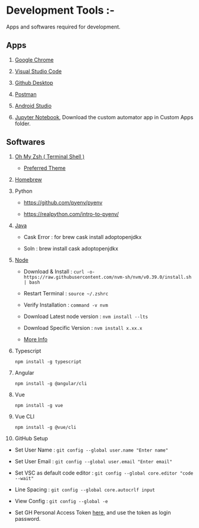 # Development Tools :-

Apps and softwares required for development.

## Apps

1. [Google Chrome](https://www.google.com/chrome/?brand=YTUH&gclid=CjwKCAiAvriMBhAuEiwA8Cs5lV41Wl6KaOabB1nW066hREN0N38nA5JxR1w03Pge6AovrEFa3iV4VRoCVkQQAvD_BwE&gclsrc=aw.ds)

2. [Visual Studio Code](https://code.visualstudio.com/download)

3. [Github Desktop](https://desktop.github.com/)

4. [Postman](https://www.postman.com/downloads/?utm_source=postman-home)

5. [Android Studio](https://developer.android.com/studio)

6. [Jupyter Notebook](https://jupyter.org/install.html), Download the custom automator app in Custom Apps folder.

## Softwares

1. [Oh My Zsh ( Terminal Shell )](https://ohmyz.sh/)

   - [Preferred Theme](https://github.com/romkatv/powerlevel10k#oh-my-zsh)

2. [Homebrew](https://brew.sh/)

3. Python

   - https://github.com/pyenv/pyenv

   - https://realpython.com/intro-to-pyenv/

4. [Java](https://devqa.io/brew-install-java/)

   - Cask Error : for brew cask install adoptopenjdkx

   - Soln : brew install cask adoptopenjdkx

5. [Node](https://github.com/nvm-sh/nvm#installation-and-update)

   - Download & Install : `curl -o- https://raw.githubusercontent.com/nvm-sh/nvm/v0.39.0/install.sh | bash `

   - Restart Terminal : `source ~/.zshrc`

   - Verify Installation : `command -v nvm`

   - Download Latest node version : `nvm install --lts`

   - Download Specific Version : `nvm install x.xx.x`

   - [More Info](https://heynode.com/tutorial/install-nodejs-locally-nvm/)

6. Typescript

   `npm install -g typescript`

7. Angular

   `npm install -g @angular/cli`

8. Vue

   `npm install -g vue`

9. Vue CLI

   `npm install -g @vue/cli`

10. GitHub Setup

- Set User Name : `git config --global user.name "Enter name" `

- Set User Email : `git config --global user.email "Enter email"`

- Set VSC as default code editor : `git config --global core.editor "code --wait" `

- Line Spacing : `git config --global core.autocrlf input `

- View Config : `git config --global -e `

- Set GH Personal Access Token [here](https://github.com/settings/tokens), and use the token as login password.
